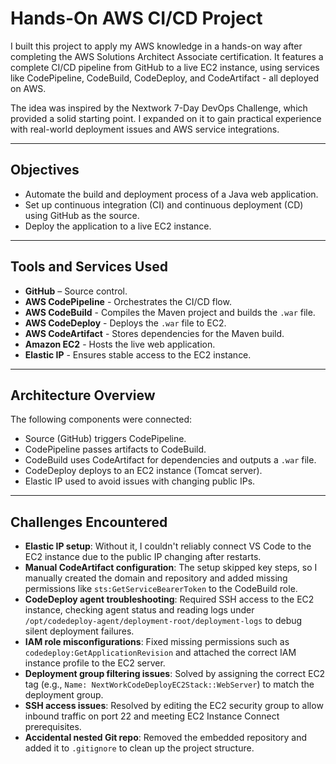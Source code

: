 # Hands-On AWS CI/CD Project 

I built this project to apply my AWS knowledge in a hands-on way after completing the AWS Solutions Architect Associate certification.
It features a complete CI/CD pipeline from GitHub to a live EC2 instance, using services like CodePipeline, CodeBuild, CodeDeploy, and CodeArtifact - all deployed on AWS.

The idea was inspired by the Nextwork 7-Day DevOps Challenge, which provided a solid starting point. I expanded on it to gain practical experience with real-world deployment issues and AWS service integrations.


---

## Objectives

- Automate the build and deployment process of a Java web application.
- Set up continuous integration (CI) and continuous deployment (CD) using GitHub as the source.
- Deploy the application to a live EC2 instance.

---

## Tools and Services Used

- **GitHub** – Source control.
- **AWS CodePipeline** - Orchestrates the CI/CD flow.
- **AWS CodeBuild** - Compiles the Maven project and builds the `.war` file.
- **AWS CodeDeploy** - Deploys the `.war` file to EC2.
- **AWS CodeArtifact** - Stores dependencies for the Maven build.
- **Amazon EC2** - Hosts the live web application.
- **Elastic IP** - Ensures stable access to the EC2 instance.

---

## Architecture Overview

The following components were connected:

- Source (GitHub) triggers CodePipeline.
- CodePipeline passes artifacts to CodeBuild.
- CodeBuild uses CodeArtifact for dependencies and outputs a `.war` file.
- CodeDeploy deploys to an EC2 instance (Tomcat server).
- Elastic IP used to avoid issues with changing public IPs.

---

## Challenges Encountered

- **Elastic IP setup**: Without it, I couldn't reliably connect VS Code to the EC2 instance due to the public IP changing after restarts.  
- **Manual CodeArtifact configuration**: The setup skipped key steps, so I manually created the domain and repository and added missing permissions like `sts:GetServiceBearerToken` to the CodeBuild role.  
- **CodeDeploy agent troubleshooting**: Required SSH access to the EC2 instance, checking agent status and reading logs under `/opt/codedeploy-agent/deployment-root/deployment-logs` to debug silent deployment failures.  
- **IAM role misconfigurations**: Fixed missing permissions such as `codedeploy:GetApplicationRevision` and attached the correct IAM instance profile to the EC2 server.  
- **Deployment group filtering issues**: Solved by assigning the correct EC2 tag (e.g., `Name: NextWorkCodeDeployEC2Stack::WebServer`) to match the deployment group.  
- **SSH access issues**: Resolved by editing the EC2 security group to allow inbound traffic on port 22 and meeting EC2 Instance Connect prerequisites.  
- **Accidental nested Git repo**: Removed the embedded repository and added it to `.gitignore` to clean up the project structure.  

